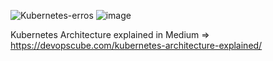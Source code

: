 ![Kubernetes-erros](https://github.comcast.com/storage/user/47987/files/fd37867a-72e2-401d-9eee-e999b07ec236)
![image](https://github.comcast.com/storage/user/47987/files/7e728b53-49ce-4204-b539-c5f2b68956a7)

Kubernetes Architecture explained in Medium => https://devopscube.com/kubernetes-architecture-explained/

